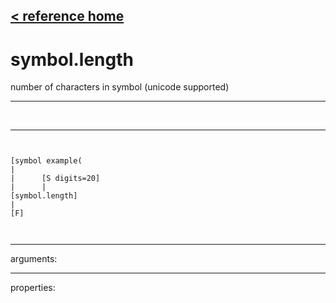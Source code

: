 [< reference home](index.html)
---

# symbol.length


number of characters in symbol (unicode supported)

---

<br>


---


```


[symbol example(
|
|      [S digits=20]
|      |
[symbol.length]
|
[F]

            
```

---
arguments:


---
properties:



